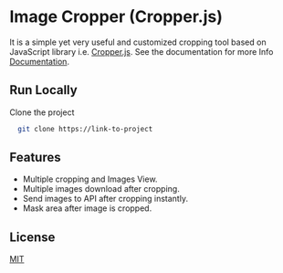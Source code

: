 
# Image Cropper (Cropper.js)

It is a simple yet very useful and customized cropping tool based on JavaScript library i.e. [Cropper.js](https://github.com/fengyuanchen/cropperjs).
See the documentation for more Info [Documentation](https://github.com/fengyuanchen/cropperjs).

## Run Locally

Clone the project

```bash
  git clone https://link-to-project
```




## Features

- Multiple cropping and Images View.
- Multiple images download after cropping.
- Send images to API after cropping instantly.
- Mask area after image is cropped.


## License

[MIT](https://choosealicense.com/licenses/mit/)

